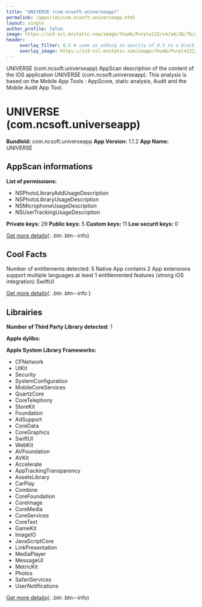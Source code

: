 ```yaml
---
title: "UNIVERSE (com.ncsoft.universeapp)"
permalink: /apps/ios/com.ncsoft.universeapp.html
layout: single
author_profile: false
image: https://is3-ssl.mzstatic.com/image/thumb/Purple122/v4/a4/26/76/a4267612-7ba6-fc21-a534-044d13cc3186/AppIcon-0-1x_U007emarketing-0-7-0-85-220.png/512x512bb.jpg
header: 
     overlay_filter: 0.5 # same as adding an opacity of 0.5 to a black background
     overlay_image: https://is3-ssl.mzstatic.com/image/thumb/Purple122/v4/a4/26/76/a4267612-7ba6-fc21-a534-044d13cc3186/AppIcon-0-1x_U007emarketing-0-7-0-85-220.png/512x512bb.jpg
---
```

UNIVERSE (com.ncsoft.universeapp) AppScan description of the content of the iOS application UNIVERSE (com.ncsoft.universeapp). This analysis is based on the Mobile App Tools : AppScore, static analysis, Audit and the Mobile Audit App Tool.

# UNIVERSE (com.ncsoft.universeapp)

**BundleId:** com.ncsoft.universeapp
**App Version:** 1.1.2
**App Name:** UNIVERSE


## AppScan informations 

**List of permissions:** 
- NSPhotoLibraryAddUsageDescription
- NSPhotoLibraryUsageDescription
- NSMicrophoneUsageDescription
- NSUserTrackingUsageDescription
  
  
**Private keys:** 29
**Public keys:** 5
**Custom keys:** 11
**Low securit keys:** 0
  
[Get more details](/pricing.html){: .btn .btn--info}

## Cool Facts

Number of entitlements detected: 5
Native App
contains 2 App extensions
support multiple languages
at least 1 entitlemented features (strong iOS integration)
SwiftUI
  
[Get more details](/pricing.html){: .btn .btn--info }

## Librairies 
**Number of Third Party Library detected:** 1


**Apple dylibs:**


**Apple System Library Frameworks:**
- CFNetwork
- UIKit
- Security
- SystemConfiguration
- MobileCoreServices
- QuartzCore
- CoreTelephony
- StoreKit
- Foundation
- AdSupport
- CoreData
- CoreGraphics
- SwiftUI
- WebKit
- AVFoundation
- AVKit
- Accelerate
- AppTrackingTransparency
- AssetsLibrary
- CarPlay
- Combine
- CoreFoundation
- CoreImage
- CoreMedia
- CoreServices
- CoreText
- GameKit
- ImageIO
- JavaScriptCore
- LinkPresentation
- MediaPlayer
- MessageUI
- MetricKit
- Photos
- SafariServices
- UserNotifications


  
[Get more details](/pricing.html){: .btn .btn--info}

